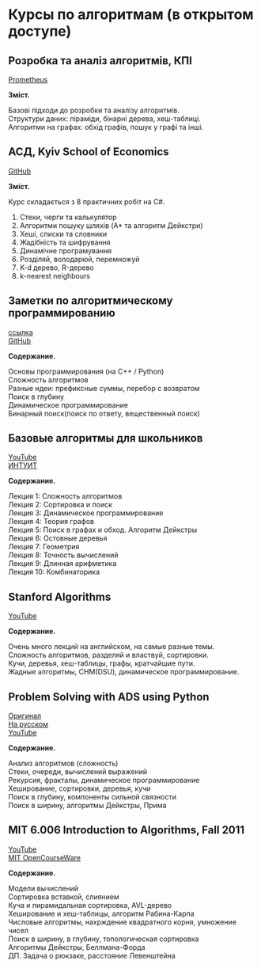 # Курсы по алгоритмам (в открытом доступе)

## Розробка та аналіз алгоритмів, КПІ

[Prometheus](https://prometheus.org.ua/course/course-v1:KPI+Algorithms101+2015_Spring)

__Зміст.__

Базові підходи до розробки та аналізу алгоритмів. \
Структури даних: піраміди, бінарні дерева, хеш-таблиці. \
Алгоритми на графах: обхід графів, пошук у графі та інші.

## АСД, Kyiv School of Economics

[GitHub](https://github.com/kse-ua/algorithms)

__Зміст.__

Курс складається з 8 практичних робіт на C#.

1. Стеки, черги та калькулятор
2. Алгоритми пошуку шляхів (A* та алгоритм Дейкстри)
3. Хеші, списки та словники
4. Жадібність та шифрування
5. Динамічне програмування
6. Розділяй, володарюй, перемножуй
7. K-d дерево, R-дерево
8. k-nearest neighbours


## Заметки по алгоритмическому программированию

[ссылка](https://notes.algoprog.ru/ru/index.html) \
[GitHub](https://github.com/petr-kalinin/progtexts2)

__Содержание.__

Основы программирования (на C++ / Python) \
Сложность алгоритмов \
Разные идеи: префиксные суммы, перебор с возвратом \
Поиск в глубину \
Динамическое программирование \
Бинарный поиск(поиск по ответу, вещественный поиск)

## Базовые алгоритмы для школьников

[YouTube](https://www.youtube.com/playlist?list=PLDrmKwRSNx7KcHxyf9hSmF3fTLKSwujkM) \
[ИНТУИТ](https://intuit.ru/studies/courses/997/313/info)

__Содержание.__

Лекция 1: Сложность алгоритмов \
Лекция 2: Сортировка и поиск \
Лекция 3: Динамическое программирование \
Лекция 4: Теория графов \
Лекция 5: Поиск в графах и обход. Алгоритм Дейкстры \
Лекция 6: Остовные деревья \
Лекция 7: Геометрия \
Лекция 8: Точность вычислений \
Лекция 9: Длинная арифметика \
Лекция 10: Комбинаторика

## Stanford Algorithms

[YouTube](https://www.youtube.com/channel/UCH4s4ek5zqNvct5oy9_jd_g/playlists)

__Содержание.__

Очень много лекций на английском, на самые разные темы. \
Сложность алгоритмов, разделяй и властвуй, сортировки. \
Кучи, деревья, хеш-таблицы, графы, кратчайшие пути. \
Жадные алгоритмы, СНМ(DSU), динамическое программирование.

## Problem Solving with ADS using Python

[Оригинал](https://runestone.academy/ns/books/published/pythonds/index.html) \
[На русском](http://aliev.me/runestone/) \
[YouTube](https://www.youtube.com/user/gjenkinslbcc)

__Содержание.__

Анализ алгоритмов (сложность) \
Стеки, очереди, вычислений выражений \
Рекурсия, фракталы, динамическое программирование \
Хеширование, сортировки, деревья, кучи \
Поиск в глубину, компоненты сильной связности \
Поиск в ширину, алгоритмы Дейкстры, Прима

## MIT 6.006 Introduction to Algorithms, Fall 2011

[YouTube](https://www.youtube.com/playlist?list=PLUl4u3cNGP61Oq3tWYp6V_F-5jb5L2iHb) \
[MIT OpenCourseWare](https://ocw.mit.edu/courses/6-006-introduction-to-algorithms-fall-2011/)

__Содержание.__

Модели вычислений \
Сортировка вставкой, слиянием \
Куча и пирамидальная сортировка, AVL-дерево \
Хеширование и хеш-таблицы, алгоритм Рабина-Карпа \
Числовые алгоритмы, нахрждение квадратного корня, умножение чисел \
Поиск в ширину, в глубину, топологическая сортировка \
Алгоритмы Дейкстры, Беллмана-Форда \
ДП. Задача о рюкзаке, расстояние Левенштейна
